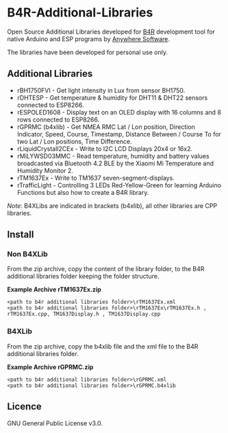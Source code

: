 # B4R-Additional-Libraries
Open Source Additional Libraries developed for [B4R](https://www.b4x.com/b4r.html) development tool for native Arduino and ESP programs by [Anywhere Software](https://www.b4x.com).

The libraries have been developed for personal use only.

## Additional Libraries
* rBH1750FVI - Get light intensity in Lux from sensor BH1750.
* rDHTESP - Get temperature & humidity for DHT11 & DHT22 sensors connected to ESP8266.
* rESPOLED1608 - Display text on an OLED display with 16 columns and 8 rows connected to ESP8266.
* rGPRMC (b4xlib) - Get NMEA RMC Lat / Lon position, Direction Indicator, Speed, Course, Timestamp, Distance Between / Course To for two Lat / Lon positions, Time Difference.
* rLiquidCrystalI2CEx - Write to I2C LCD Displays 20x4 or 16x2.
* rMiLYWSD03MMC - Read temperature, humidity and battery values broadcasted via Bluetooth 4.2 BLE by the Xiaomi Mi Temperature and Humidity Monitor 2.
* rTM1637Ex - Write to TM1637 seven-segment-displays.
* rTrafficLight - Controlling 3 LEDs Red-Yellow-Green for learning Arduino Functions but also how to create a B4R library.

_Note_: B4XLibs are indicated in brackets (b4xlib), all other libraries are CPP libraries.

## Install
### Non B4XLib
From the zip archive, copy the content of the library folder, to the B4R additional libraries folder keeping the folder structure.

**Example Archive rTM1637Ex.zip**
```
<path to b4r additional libraries folder>\rTM1637Ex.xml
<path to b4r additional libraries folder>\rTM1637Ex\rTM1637Ex.h , rTM1637Ex.cpp, TM1637Display.h , TM1637Display.cpp 
```

### B4XLib
From the zip archive, copy the b4xlib file and the xml file to the B4R additional libraries folder.

**Example Archive rGPRMC.zip**
```
<path to b4r additional libraries folder>\rGPRMC.xml
<path to b4r additional libraries folder>\rGPRMC.b4xlib 
```

## Licence
GNU General Public License v3.0.
